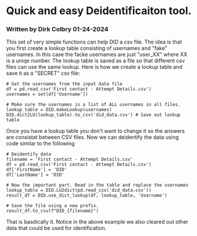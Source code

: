 # Quick and easy Deidentificaiton tool.  
### Written by Dirk Colbry 01-24-2024

This set of very simple functions can help DID a csv file. The idea is that you first create a lookup table consisting of usernames and "fake" usernames. In this case the facke usernames are just "user_XX" where XX is a uniqe number.  The lookup table is saved as a file so that different csv files can use the same lookup.  Here is how we create a lookup table and save it as a "SECRET" csv file:

    # Get the usernames from the input data file
    df = pd.read_csv('First contact - Attempt Details.csv')
    usernames = set(df['Username'])
    
    # Make sure the usernames is a list of ALL usernames in all files.  
    lookup_table = DID.makeLookup(usernames)
    DID.dict2LU(lookup_table).to_csv('did_data.csv') # Save out lookup table

Once you have a lookup table you don't want to change it so the answers are consistat between CSV files.  Now we can deidentify the data using code similar to the following

    # Deidentify data
    filename = 'First contact - Attempt Details.csv'
    df = pd.read_csv('First contact - Attempt Details.csv')
    df['FirstName'] = 'DID'
    df['LastName'] = 'DID'
    
    # Now the important part. Read in the table and replace the usernames
    lookup_table = DID.LU2dict(pd.read_csv('did_data.csv')) 
    result_df = DID.use_dict_lookup(df, lookup_table, 'Username')
    
    # Save the file using a new prefix.
    result_df.to_csv(f"DID_{filename}")

That is basdically it.  Notice in the above example we also cleared out other data that could be used for identification.  
